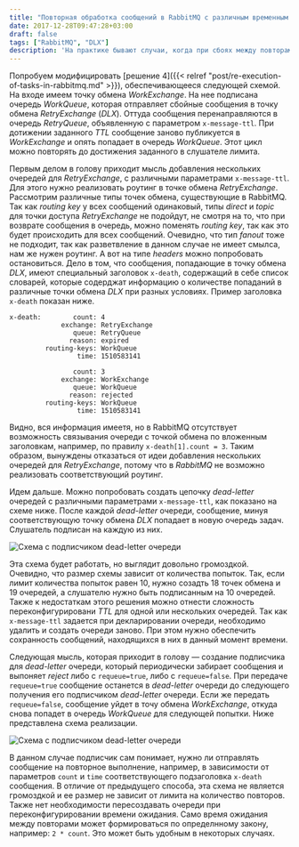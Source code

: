 ```yaml
---
title: "Повторная обработка сообщений в RabbitMQ с различным временным интервалом ожидания между повторами"
date: 2017-12-28T09:47:28+03:00
draft: false
tags: ["RabbitMQ", "DLX"]
description: 'На практике бывают случаи, когда при сбоях между повторами выполнения задач, необходимо подождать какое-то время. Например, в процессе выполнения задачи внешняя система была недоступна. Так как количество повторов как правило лимитировано, нет смысла тут же пробовать выполнить задачу еще раз. Внешняя система может стать доступной напрмер через минуту. Я слегка касался возможности задавания временного интервала между попытками обработки сообщений в статье &laquo;[Повторное выполнение задач в RabbitMQ](/post/re-execution-of-tasks-in-rabbitmq/)&raquo;. Однако, бывают случаи, когда необходимо после каждой неудачной попытки изменять временной интервал перед следующим повтором. В этой статье усложним функционал повторного выполнения задач, добавив возможность задания различного временного интервала между попытками обработки сообщений.'
---
```


Попробуем модифицировать [решение 4]({{< relref "post/re-execution-of-tasks-in-rabbitmq.md" >}}), обеспечивающееся следующей схемой. На входе имеем точку обмена *WorkExchange*. На нее подписана очередь *WorkQueue*, которая отправляет сбойные сообщения в точку обмена *RetryExchange* (*DLX*). Оттуда сообщения перенаправляются в очередь *RetryQueue*, объявленную с параметром `x-message-ttl`. При дотижении заданного *TTL* сообщение заново публикуется в *WorkExchange* и опять попадает в очередь *WorkQueue*. Этот цикл можно повторять до достижения заданного в слушателе лимита.

Первым делом в голову приходит мысль добавления нескольких очередей для *RetryExchange*, с различными параметрами `x-message-ttl`. Для этого нужно реализовать роутинг в точке обмена *RetryExchange*. Рассмотрим различные типы точек обмена, существующие в RabbitMQ. Так как *routing key* у всех сообщений одинаковый, типы *direct* и *topic* для точки доступа *RetryExchange* не подойдут, не смотря на то, что при возврате сообщения в очередь, можно поменять *routing key*, так как это будет происходить для всех сообщений. Очевидно, что тип *fanout* тоже не подходит, так как разветвление в данном случае не имеет смылса, нам же нужен роутинг. А вот на типе *headers* можно попробовать остановиться. Дело в том, что сообщения, попадающие в точку обмена *DLX*, имеют специальный заголовок `x-death`, содержащий в себе список словарей, которые содерджат информацию о количестве попаданий в различные точки обмена *DLX* при разных условиях. Пример заголовка `x-death` показан ниже.

```
x-death:        count: 4
             exchange: RetryExchange
                queue: RetryQueue
               reason: expired
         routing-keys: WorkQueue
                 time: 1510583141
                 
                count: 3
             exchange: WorkExchange
                queue: WorkQueue
               reason: rejected
         routing-keys: WorkQueue
                 time: 1510583141
```

Видно, вся информация имеетя, но в RabbitMQ отсутствует возможность связывания очереди с точкой обмена по вложенным заголовкам, например, по правилу `x-death[1].count = 3`. Таким образом, вынуждены отказаться от идеи добавления нескольких очередей для *RetryExchange*, потому что в *RabbitMQ* не возможно реализовать соответствующий роутинг.

Идем дальше. Можно попробовать создать цепочку *dead-letter* очередей с различными параметрами `x-message-ttl`, как показано на схеме ниже. После каждой *dead-letter* очереди, сообщение, минуя соответствующую точку обмена *DLX* попадает в новую очередь задач. Слушатель подписан на каждую из них.

![Схема с подписчиком dead-letter очереди](/images/re-execution-of-tasks-with-different-repetition-waiting-times-in-rabbitmq/multiple-ttl.png)

Эта схема будет работать, но выглядит довольно громоздкой. Очевидно, что размер схемы зависит от количества попыток. Так, если лимит количества попыток равен 10, нужно созадть 18 точек обмена и 19 очередей, а слушателю нужно быть подписанным на 10 очередей. Также к недостаткам этого решения можно отнести сложность переконфигурировани *TTL* для одной или нескольких очередей. Так как `x-message-ttl` задается при декларировании очереди, необходимо удалить и создать очереди заново. При этом нужно обеспечить сохранность сообщений, находящихся в них в данный момент времени.

Следующая мысль, которая приходит в голову &mdash; создание подписчика для *dead-letter* очереди, который периодически забирает сообщения и выпоняет *reject* либо с `requeue=true`, либо с `requeue=false`. При передаче `requeue=true` сообщение останется в *dead-letter* очереди до следующего получения его подписчиком *dead-letter* очереди. Если же передать `requeue=false`, сообщение уйдет в точу обмена *WorkExchange*, откуда снова попадет в очередь *WorkQueue* для следующей попытки. Ниже представлена схема реализации.

![Схема с подписчиком dead-letter очереди](/images/re-execution-of-tasks-with-different-repetition-waiting-times-in-rabbitmq/dlq-consumer.png)

В данном случае подписчик сам понимает, нужно ли отправлять сообщение на повторное выполнение, например, в зависимости от параметров `count` и `time` соответствующего подзаголовка `x-death` сообщения. В отличие от предыдущего способа, эта схема не является громоздкой и ее размер не зависит от лимита на количество повторов. Также нет необходимости пересоздавать очереди при переконфигурировании времени ожидания. Само время ожидания между повторами может формироваться по определнному закону, например: `2 * count`. Это может быть удобным в некоторых случаях.
